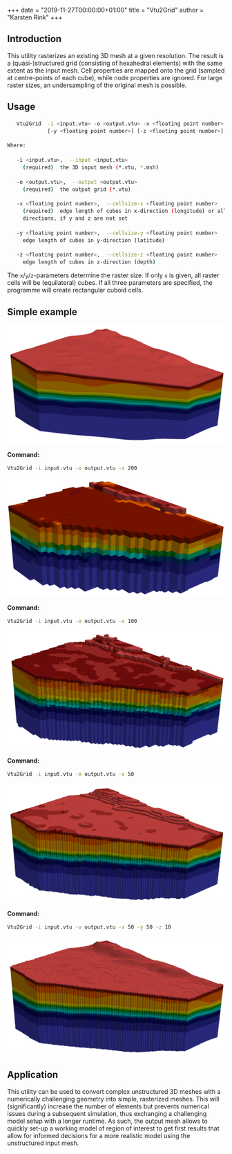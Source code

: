 +++
date = "2019-11-27T00:00:00+01:00"
title = "Vtu2Grid"
author = "Karsten Rink"
+++

## Introduction

This utility rasterizes an existing 3D mesh at a given resolution. The result is a (quasi-)structured grid (consisting of hexahedral elements) with the same extent as the input mesh. Cell properties are mapped onto the grid (sampled at centre-points of each cube), while node properties are ignored. For large raster sizes,  an undersampling of the original mesh is possible.

## Usage

```bash
   Vtu2Grid  -i <input.vtu> -o <output.vtu> -x <floating point number>
             [-y <floating point number>] [-z <floating point number>]

Where:

   -i <input.vtu>,  --input <input.vtu>
     (required)  the 3D input mesh (*.vtu, *.msh)

   -o <output.vtu>,  --output <output.vtu>
     (required)  the output grid (*.vtu)

   -x <floating point number>,  --cellsize-x <floating point number>
     (required)  edge length of cubes in x-direction (longitude) or all
     directions, if y and z are not set

   -y <floating point number>,  --cellsize-y <floating point number>
     edge length of cubes in y-direction (latitude)

   -z <floating point number>,  --cellsize-z <floating point number>
     edge length of cubes in z-direction (depth)
```

The ```x```/```y```/```z```-parameters determine the raster size. If only ```x``` is given, all raster cells will be (equilateral) cubes. If all three parameters are specified, the programme will create rectangular cuboid cells.

## Simple example

![Simple example mesh](vtu2grid-orig.png#two-third "Original, unstructured grid consisting of 217,128 prism-elements. The subsurface represented by this mesh consists of a number of layers of very different thickness. The very thin layers at the top (reddish tones) and in the middle (green and cyan tones) are particularly difficult to handle during numerical simulation.")

**Command:**

```bash
Vtu2Grid -i input.vtu -o output.vtu -x 200
```

![Rasterized grid](vtu2grid-200.png#two-third "Rasterised grid consisting of 9,240 cubes (equilateral hexahedral elements with an edge length of 200m). The result is severely undersampled and a continuous layer structure is no longer visible.")

**Command:**

```bash
Vtu2Grid -i input.vtu -o output.vtu -x 100
```

![Rasterized grid](vtu2grid-100.png#two-third "Rasterised grid consisting of 74,048 equilateral hexahedral elements with an edge length of 100m. The result is still undersampled but layers become already visible.")

**Command:**

```bash
Vtu2Grid -i input.vtu -o output.vtu -x 50
```

![Rasterized grid](vtu2grid-50.png#two-third "Rasterised grid consisting of 591,757 equilateral hexahedral elements with an edge length of 50m. There's still undersampling in regions containing thin layers but the overall structure is reasonably well represented.")

**Command:**

```bash
Vtu2Grid -i input.vtu -o output.vtu -x 50 -y 50 -z 10
```

![Rasterized grid](vtu2grid-50x50x10.png#two-third "Rasterised grid consisting of 2,959,656 cuboid hexahedral elements with an edge length of 50m x 50m x 10m. The structure of the original mesh is very well represented while the number of elements has increased by an order of magnitude.")

## Application

This utility can be used to convert complex unstructured 3D meshes with a numerically challenging geometry into simple, rasterized meshes. This will (significantly) increase the number of elements but prevents numerical issues during a subsequent simulation, thus exchanging a challenging model setup with a longer runtime. As such, the output mesh allows to quickly set-up a working model of region of interest to get first results that allow for informed decisions for a more realistic model using the unstructured input mesh.
